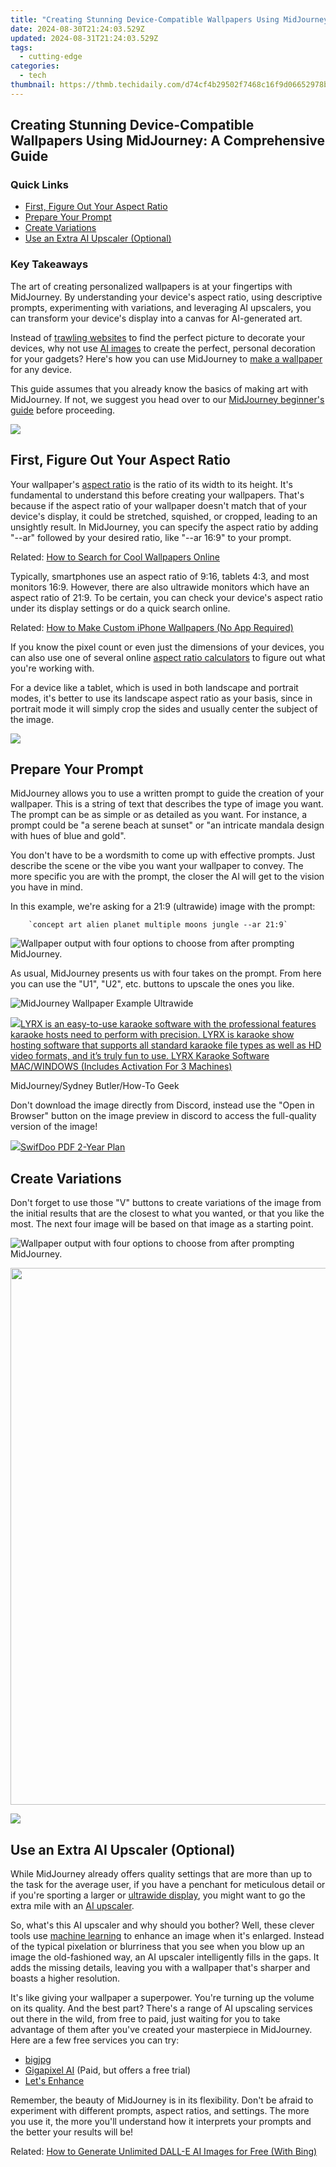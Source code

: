 ```yaml
---
title: "Creating Stunning Device-Compatible Wallpapers Using MidJourney: A Comprehensive Guide"
date: 2024-08-30T21:24:03.529Z
updated: 2024-08-31T21:24:03.529Z
tags:
  - cutting-edge
categories:
  - tech
thumbnail: https://thmb.techidaily.com/d74cf4b29502f7468c16f9d06652978b0acc41463aa1502d9a044d265c2e75a4.jpg
---
```


## Creating Stunning Device-Compatible Wallpapers Using MidJourney: A Comprehensive Guide

### Quick Links

* [First, Figure Out Your Aspect Ratio](https://win11-tips.techidaily.com/how-to-fix-the-windows-0x8007007e-error-code/)
* [Prepare Your Prompt](https://activate-lock.techidaily.com/in-2024-3-easy-methods-to-unlock-icloud-locked-iphone-11-pro-maxipadipod-by-drfone-ios/)
* [Create Variations](https://extra-lessons.techidaily.com/in-2024-convert-your-sbt-to-cutting-edge-srt-with-our-top-8-software-for-desktop-users/)
* [Use an Extra AI Upscaler (Optional)](https://www.howtogeek.com/894464/how-to-make-awesome-wallpapers-for-any-device-with-midjourney/#use-an-extra-ai-upscaler-optional)

### Key Takeaways

 The art of creating personalized wallpapers is at your fingertips with MidJourney. By understanding your device's aspect ratio, using descriptive prompts, experimenting with variations, and leveraging AI upscalers, you can transform your device's display into a canvas for AI-generated art.

 Instead of [trawling websites](https://technical-tips.techidaily.com/step-by-step-guide-upgrading-your-pc-with-a-new-graphics-card/) to find the perfect picture to decorate your devices, why not use [AI images](https://fox-info.techidaily.com/new-synthesize-stellar-titles-using-ai-insights/) to create the perfect, personal decoration for your gadgets? Here's how you can use MidJourney to [make a wallpaper](https://fox-blue.techidaily.com/new-essential-tips-for-creating-videos-with-windows-8-moviemaker-for-2024/) for any device.

 This guide assumes that you already know the basics of making art with MidJourney. If not, we suggest you head over to our [MidJourney beginner's guide](https://howto.techidaily.com/google-play-services-wont-update-12-fixes-are-here-on-motorola-moto-g73-5g-drfone-by-drfone-fix-android-problems-fix-android-problems/) before proceeding.

<!-- affiliate ads begin -->
<a href="https://shop.mondly.com/affiliate.php?ACCOUNT=ATISTUDI&AFFILIATE=108875&PATH=https%3A%2F%2Fwww.mondly.com%3FAFFILIATE%3D108875%26RESOURCE%3D%2BEducational%2B300x600%2B"><img src="https://secure.avangate.com/images/merchant/69c418c33ec2e1a4267fa9bb77fa1428/educational-300x600.gif" border="0"></a>
<!-- affiliate ads end -->
##  First, Figure Out Your Aspect Ratio

 Your wallpaper's [aspect ratio](https://youtube-lab.techidaily.com/e-stock-images-directly-from-trusted-4-youtube-vids/) is the ratio of its width to its height. It's fundamental to understand this before creating your wallpapers. That's because if the aspect ratio of your wallpaper doesn't match that of your device's display, it could be stretched, squished, or cropped, leading to an unsightly result. In MidJourney, you can specify the aspect ratio by adding "--ar" followed by your desired ratio, like "--ar 16:9" to your prompt.

Related: [How to Search for Cool Wallpapers Online](https://technical-tips.techidaily.com/step-by-step-guide-upgrading-your-pc-with-a-new-graphics-card/) 

 Typically, smartphones use an aspect ratio of 9:16, tablets 4:3, and most monitors 16:9\. However, there are also ultrawide monitors which have an aspect ratio of 21:9\. To be certain, you can check your device's aspect ratio under its display settings or do a quick search online.

Related: [How to Make Custom iPhone Wallpapers (No App Required)](https://fox-blue.techidaily.com/new-essential-tips-for-creating-videos-with-windows-8-moviemaker-for-2024/) 

 If you know the pixel count or even just the dimensions of your devices, you can also use one of several online [aspect ratio calculators](https://aspectratiocalculator.com/) to figure out what you're working with.

 For a device like a tablet, which is used in both landscape and portrait modes, it's better to use its landscape aspect ratio as your basis, since in portrait mode it will simply crop the sides and usually center the subject of the image.

<!-- affiliate ads begin -->
<a href="https://secure.2checkout.com/order/checkout.php?PRODS=4621764&QTY=1&AFFILIATE=108875&CART=1"><img src="https://www.x-mirage.com/x-mirage/img/page-home.jpg" border="0"></a>
<!-- affiliate ads end -->
##  Prepare Your Prompt

 MidJourney allows you to use a written prompt to guide the creation of your wallpaper. This is a string of text that describes the type of image you want. The prompt can be as simple or as detailed as you want. For instance, a prompt could be "a serene beach at sunset" or "an intricate mandala design with hues of blue and gold".

 You don't have to be a wordsmith to come up with effective prompts. Just describe the scene or the vibe you want your wallpaper to convey. The more specific you are with the prompt, the closer the AI will get to the vision you have in mind.

 In this example, we're asking for a 21:9 (ultrawide) image with the prompt:

        `concept art alien planet multiple moons jungle --ar 21:9`
    
![Wallpaper output with four options to choose from after prompting MidJourney.](https://static1.howtogeekimages.com/wordpress/wp-content/uploads/2023/05/Screenshot-2023-05-24-at-11.05.14.png) 

 As usual, MidJourney presents us with four takes on the prompt. From here you can use the "U1", "U2", etc. buttons to upscale the ones you like.

![MidJourney Wallpaper Example Ultrawide](https://static1.howtogeekimages.com/wordpress/wp-content/uploads/2023/05/MidJourney-Wallpaper-Example-Ultrawide.jpg) 

<!-- affiliate ads begin -->
<a href="https://shop.pcdj.com/order/checkout.php?PRODS=4698998&QTY=1&AFFILIATE=108875&CART=1"> <img src="https://secure.avangate.com/images/merchant/47f4b6321e9fd8e8f7326a6adc1a7c1e/products/MacBook_Pro_lyrx-withsinger-tv.png" border="0">LYRX is an easy-to-use karaoke software with the professional features karaoke hosts need to perform with precision. LYRX is karaoke show hosting software that supports all standard karaoke file types as well as HD video formats, and it’s truly fun to use. 
LYRX Karaoke Software MAC/WINDOWS (Includes Activation For 3 Machines)</a>
<!-- affiliate ads end -->
MidJourney/Sydney Butler/How-To Geek

 Don't download the image directly from Discord, instead use the "Open in Browser" button on the image preview in discord to access the full-quality version of the image!

<!-- affiliate ads begin -->
<a href="https://purchase.swifdoo.com/order/checkout.php?PRODS=40002580&QTY=1&AFFILIATE=108875&CART=1"><img src="https://secure.avangate.com/images/merchant/8b932759a5a04ddb34bf79e3f9072e4b/products/3_Product%20box%20white-1024x1024.png" border="0">SwifDoo PDF 2-Year Plan</a>
<!-- affiliate ads end -->
##  Create Variations

 Don't forget to use those "V" buttons to create variations of the image from the initial results that are the closest to what you wanted, or that you like the most. The next four image will be based on that image as a starting point.

![Wallpaper output with four options to choose from after prompting MidJourney.](https://static1.howtogeekimages.com/wordpress/wp-content/uploads/2023/05/Screenshot-2023-05-24-at-11.05.14.png) 

<!-- affiliate ads begin -->
<a href="https://propmoneyinc.pxf.io/c/5597632/1803116/14559" target="_top" id="1803116"><img src="//a.impactradius-go.com/display-ad/14559-1803116" border="0" alt="" width="859" height="859"/></a><img height="0" width="0" src="https://imp.pxf.io/i/5597632/1803116/14559" style="position:absolute;visibility:hidden;" border="0" />
<!-- affiliate ads end -->
<!-- affiliate ads begin -->
<a href="https://secure.2checkout.com/order/checkout.php?PRODS=37100474&QTY=1&AFFILIATE=108875&CART=1"><img src="https://awario.com/images/pages/index/img-leads-1280@1x.avif" border="0"></a>
<!-- affiliate ads end -->
##  Use an Extra AI Upscaler (Optional)

 While MidJourney already offers quality settings that are more than up to the task for the average user, if you have a penchant for meticulous detail or if you're sporting a larger or [ultrawide display](https://fox-friendly.techidaily.com/new-handheld-panorama-peacekeeper-360-stabilizer-for-2024/), you might want to go the extra mile with an [AI upscaler](https://unlock-android.techidaily.com/in-2024-lock-your-vivo-y36i-phone-in-style-the-top-5-gesture-lock-screen-apps-by-drfone-android/).

 So, what's this AI upscaler and why should you bother? Well, these clever tools use [machine learning](https://some-tips.techidaily.com/new-unleash-creative-potential-the-ultimate-hdr-guide/) to enhance an image when it's enlarged. Instead of the typical pixelation or blurriness that you see when you blow up an image the old-fashioned way, an AI upscaler intelligently fills in the gaps. It adds the missing details, leaving you with a wallpaper that's sharper and boasts a higher resolution.

 It's like giving your wallpaper a superpower. You're turning up the volume on its quality. And the best part? There's a range of AI upscaling services out there in the wild, from free to paid, just waiting for you to take advantage of them after you've created your masterpiece in MidJourney. Here are a few free services you can try:

* [bigjpg](https://bigjpg.com/)
* [Gigapixel AI](https://www.topazlabs.com/gigapixel-ai-it-really-works) (Paid, but offers a free trial)
* [Let's Enhance](https://letsenhance.io/)

 Remember, the beauty of MidJourney is in its flexibility. Don't be afraid to experiment with different prompts, aspect ratios, and settings. The more you use it, the more you'll understand how it interprets your prompts and the better your results will be!

Related: [How to Generate Unlimited DALL-E AI Images for Free (With Bing)](https://facebook-video-content.techidaily.com/2024-approved-social-networking-101-registering-with-facebook/)

<ins class="adsbygoogle"
     style="display:block"
     data-ad-format="autorelaxed"
     data-ad-client="ca-pub-7571918770474297"
     data-ad-slot="1223367746"></ins>



<ins class="adsbygoogle"
     style="display:block"
     data-ad-client="ca-pub-7571918770474297"
     data-ad-slot="8358498916"
     data-ad-format="auto"
     data-full-width-responsive="true"></ins>


